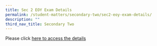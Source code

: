 ```yaml
---
title: Sec 2 EOY Exam Details
permalink: /student-matters/secondary-two/sec2-eoy-exam-details/
description: ""
third_nav_title: Secondary Two
---
```

Please click [here to access the details](https://docs.google.com/document/d/1VvR7L8k1e7PwPIDsmBMIFvW76KH6NQEUDygHqdlhUQY/edit?usp=sharing)